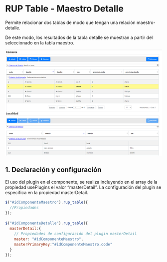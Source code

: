 # RUP Table - Maestro Detalle

Permite relacionar dos tablas de modo que tengan una relación maestro-detalle.

De este modo, los resultados de la tabla detalle se muestran a partir del seleccionado en la tabla maestro.

![Imagen 1](img/rup.datatable.masterDetail_1.png)

## 1. Declaración y configuración

El uso del plugin en el componente, se realiza incluyendo en el array de la propiedad usePlugins el valor “masterDetail”. La configuración del plugin se especifica en la propiedad masterDetail.

```js
$("#idComponenteMaestro").rup_table({
  //Propiedades
});

$("#idComponenteDetalle").rup_table({
  masterDetail:{
    // Propiedades de configuración del plugin masterDetail
    master: "#idComponenteMaestro",
    masterPrimaryKey:"#idComponenteMaestro.code"
  }
});
```

